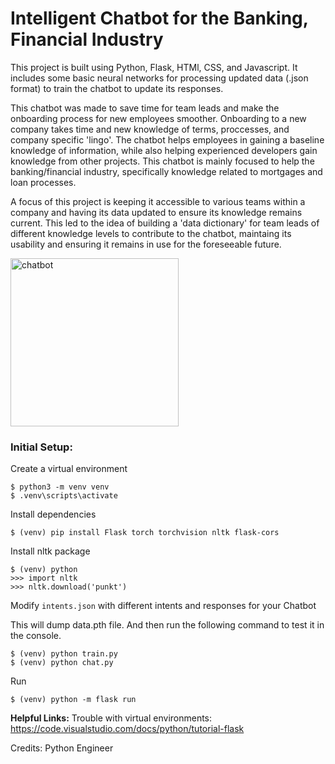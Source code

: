 # Intelligent Chatbot for the Banking, Financial Industry 

This project is built using Python, Flask, HTMl, CSS, and Javascript. It includes some basic neural networks for processing updated data (.json format) to train the chatbot to update its responses. 

This chatbot was made to save time for team leads and make the onboarding process for new employees smoother. Onboarding to a new company takes time and new knowledge of terms, proccesses, and company specific 'lingo'. The chatbot helps employees in gaining a baseline knowledge of information, while also helping experienced developers gain knowledge from other projects. This chatbot is mainly focused to help the banking/financial industry, specifically knowledge related to mortgages and loan processes. 

A focus of this project is keeping it accessible to various teams within a company and having its data updated to ensure its knowledge remains current. This led to the idea of building a 'data dictionary' for team leads of different knowledge levels to contribute to the chatbot, maintaing its usability and ensuring it remains in use for the foreseeable future. 

<img width="269" alt="chatbot" src="https://user-images.githubusercontent.com/54012492/162278849-674ff635-2511-4312-a920-3061ee0d47f3.png">

### Initial Setup:

Create a virtual environment
```
$ python3 -m venv venv
$ .venv\scripts\activate
```
Install dependencies
```
$ (venv) pip install Flask torch torchvision nltk flask-cors
```
Install nltk package
```
$ (venv) python
>>> import nltk
>>> nltk.download('punkt')
```
Modify `intents.json` with different intents and responses for your Chatbot

This will dump data.pth file. And then run
the following command to test it in the console.
```
$ (venv) python train.py
$ (venv) python chat.py
```
Run
```
$ (venv) python -m flask run
```

**Helpful Links:**
Trouble with virtual environments: https://code.visualstudio.com/docs/python/tutorial-flask

Credits: Python Engineer
